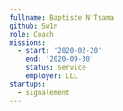 ```yaml
---
fullname: Baptiste N'Tsama
github: Sw1n
role: Coach
missions:
  - start: '2020-02-20'
    end: '2020-09-30'
    status: service
    employer: LLL
startups:
  - signalement
---
```

